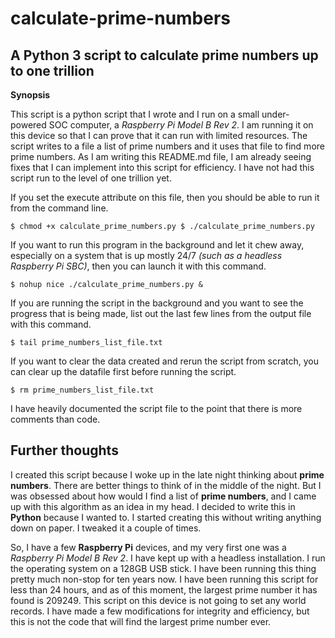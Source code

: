 # calculate-prime-numbers
## A Python 3 script to calculate prime numbers up to one trillion

**Synopsis**

This script is a python script that I wrote and I run on a small under-powered SOC computer, a 
*Raspberry Pi Model B Rev 2*. I am running it on this device so that I can prove that it can run 
with limited resources. The script writes to a file a list of prime numbers and it uses that file 
to find more prime numbers. As I am writing this README.md file, I am already seeing fixes that I 
can implement into this script for efficiency. I have not had this script run to the level of one 
trillion yet.

If you set the execute attribute on this file, then you should be able to run it from the command line.

`$ chmod +x calculate_prime_numbers.py
$ ./calculate_prime_numbers.py`

If you want to run this program in the background and let it chew away, especially on a system that is 
up mostly 24/7 *(such as a headless Raspberry Pi SBC)*, then you can launch it with this command.

`$ nohup nice ./calculate_prime_numbers.py &`

If you are running the script in the background and you want to see the progress that is being made,
list out the last few lines from the output file with this command.

`$ tail prime_numbers_list_file.txt`

If you want to clear the data created and rerun the script from scratch, you can clear up the datafile 
first before running the script.

`$ rm prime_numbers_list_file.txt`

I have heavily documented the script file to the point that there is more comments than code.

## Further thoughts

I created this script because I woke up in the late night thinking about **prime numbers**. There are
better things to think of in the middle of the night. But I was obsessed about how would I find a list
of **prime numbers**, and I came up with this algorithm as an idea in my head. I decided to write this
in **Python** because I wanted to. I started creating this without writing anything down on paper. I 
tweaked it a couple of times.

So, I have a few **Raspberry Pi** devices, and my very first one was a *Raspberry Pi Model B Rev 2*. 
I have kept up with a headless installation. I run the operating system on a 128GB USB stick. I have 
been running this thing pretty much non-stop for ten years now. I have been running this script for 
less than 24 hours, and as of this moment, the largest prime number it has found is 209249. This script
on this device is not going to set any world records. I have made a few modifications for integrity and 
efficiency, but this is not the code that will find the largest prime number ever.

